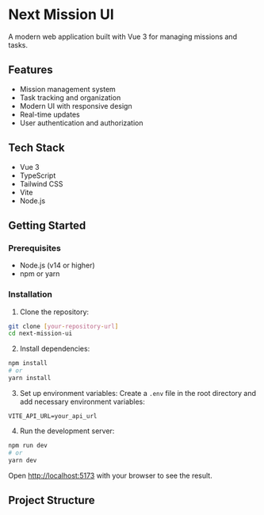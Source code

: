 # Next Mission UI

A modern web application built with Vue 3 for managing missions and tasks.

## Features

- Mission management system
- Task tracking and organization
- Modern UI with responsive design
- Real-time updates
- User authentication and authorization

## Tech Stack

- Vue 3
- TypeScript
- Tailwind CSS
- Vite
- Node.js

## Getting Started

### Prerequisites

- Node.js (v14 or higher)
- npm or yarn

### Installation

1. Clone the repository:
```bash
git clone [your-repository-url]
cd next-mission-ui
```

2. Install dependencies:
```bash
npm install
# or
yarn install
```

3. Set up environment variables:
Create a `.env` file in the root directory and add necessary environment variables:
```env
VITE_API_URL=your_api_url
```

4. Run the development server:
```bash
npm run dev
# or
yarn dev
```

Open [http://localhost:5173](http://localhost:5173) with your browser to see the result.

## Project Structure 